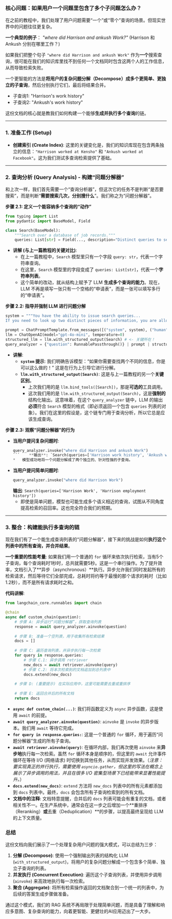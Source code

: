 ### 核心问题：如果用户一个问题里包含了多个子问题怎么办？

在之前的教程中，我们处理了用户问题需要“一个”或“零个”查询的场景。但现实世界中的问题往往更复杂。

**一个典型的例子**： *"where did Harrison and ankush Work?"* (Harrison 和 Ankush 分别在哪里工作？)

如果我们把整个句子 `"where did Harrison and ankush Work"` 作为**一个**搜索查询，很可能在我们的知识库里找不到任何一个文档同时包含这两个人的工作信息，从而导致检索失败。

一个更智能的方法是**将用户的复杂问题分解（Decompose）成多个更简单、更独立的子查询**，然后分别执行它们，最后将结果合并。
*   子查询1: "Harrison's work history"
*   子查询2: "Ankush's work history"

这份文档的核心就是教我们如何构建一个能够**生成并执行多个查询**的链。

---

### 1. 准备工作 (Setup)

*   **创建索引 (Create Index)**: 这里的关键变化是，我们的知识库现在包含两条独立的信息：`"Harrison worked at Kensho"` 和 `"Ankush worked at Facebook"`。这为我们测试多查询检索提供了基础。

---

### 2. 查询分析 (Query Analysis) - 构建“问题分解器”

和上次一样，我们首先需要一个“查询分析器”，但这次它的任务不是判断“是否要搜索”，而是判断“**需要搜索几次，分别搜什么**”。我们称之为“问题分解器”。

**步骤 2.1: 定义一个能容纳多个查询的“动作”**

```python
from typing import List
from pydantic import BaseModel, Field

class Search(BaseModel):
    """Search over a database of job records."""
    queries: List[str] = Field(..., description="Distinct queries to search for")
```
*   **讲解 (与上一篇教程的关键对比)**:
    *   在上一篇教程中，`Search` 模型里只有一个字段 `query: str`，代表一个字符串查询。
    *   在这里，`Search` 模型里的字段变成了 `queries: List[str]`，代表一个**字符串列表**。
    *   这个简单的改动，就从结构上赋予了 LLM **生成多个查询的能力**。现在，LLM 不再是填写一张只有一个空格的“申请表”，而是一张可以填写多行的“申请表”。

**步骤 2.2: 指导并强制 LLM 进行问题分解**

```python
system = """You have the ability to issue search queries...
If you need to look up two distinct pieces of information, you are allowed to do that!"""

prompt = ChatPromptTemplate.from_messages([("system", system), ("human", "{question}")])
llm = ChatOpenAI(model="gpt-4o-mini", temperature=0)
structured_llm = llm.with_structured_output(Search) # <- 关键所在！
query_analyzer = {"question": RunnablePassthrough()} | prompt | structured_llm
```
*   **讲解**:
    *   **`system` 提示**: 我们明确告诉模型：“如果你需要查找两个不同的信息，你是可以这么做的！” 这是在行为上引导它进行分解。
    *   **`llm.with_structured_output(Search)`**: 这是与上一篇教程的另一个**关键区别**。
        *   上次我们用的是 `llm.bind_tools([Search])`，那是**可选的**工具调用。
        *   这次我们用的是 `llm.with_structured_output(Search)`，这是**强制的**结构化输出。这意味着，在这个 `query_analyzer` 链中，LLM 的输出**必须**符合 `Search` 模型的格式（即必须返回一个包含 `queries` 列表的对象）。我们在这里的假设是，这个链专门用于查询分析，所以它总是应该生成查询。

**步骤 2.3: 观察“问题分解器”的行为**

*   **当用户提问复杂问题时**:
    ```python
    query_analyzer.invoke("where did Harrison and ankush Work")
    ```    **输出**: `Search(queries=['Harrison work history', 'Ankush work history'])`
    *   模型成功地将一个问题分解成了两个独立的、针对性强的子查询。

*   **当用户提问简单问题时**:
    ```python
    query_analyzer.invoke("where did Harrison Work")
    ```
    **输出**: `Search(queries=['Harrison Work', 'Harrison employment history'])`
    *   即使是简单问题，模型也可能生成多个语义相近的查询，试图从不同角度提高检索的召回率。这也完全符合我们的预期。

---

### 3. 整合：构建能执行多查询的链

现在我们有了一个能生成查询列表的“问题分解器”，接下来的挑战是如何**执行这个列表中的所有查询，并合并结果**。

**一个重要的性能考量**: 如果我们用一个普通的 `for` 循环来依次执行检索，当有5个子查询，每个查询耗时1秒时，总共就需要5秒。这是一个串行操作。为了提升效率，文档引入了**异步（asynchronous）**执行。异步允许我们同时发起所有的检索请求，然后等待它们全部完成，总耗时将约等于最慢的那个请求的耗时（比如1.2秒），而不是所有请求耗时之和。

**代码讲解**:
```python
from langchain_core.runnables import chain

@chain
async def custom_chain(question):
    # 步骤 A: 异步运行“问题分解器”，获取查询列表
    response = await query_analyzer.ainvoke(question)
    
    # 步骤 B: 准备一个空列表，用于收集所有检索结果
    docs = []
    
    # 步骤 C: 遍历查询列表，并异步执行每一次检索
    for query in response.queries:
        # 步骤 C.1: 异步调用 retriever
        new_docs = await retriever.ainvoke(query)
        # 步骤 C.2: 将本次检索到的文档追加到总列表中
        docs.extend(new_docs)
        
    # 步骤 D: (重要提示) 在实际应用中，这里可能需要去重或重排序
    
    # 步骤 E: 返回合并后的所有文档
    return docs
```
*   **`async def custom_chain(...)`**: 我们将函数定义为 `async` 异步函数，这是使用 `await` 的前提。
*   **`await query_analyzer.ainvoke(question)`**: `ainvoke` 是 `invoke` 的异步版本。我们用 `await` 等待它完成。
*   **`for query in response.queries:`**: 这是一个普通的 `for` 循环，用于遍历“问题分解器”生成的所有子查询。
*   **`await retriever.ainvoke(query)`**: 在循环内部，我们再次使用 `ainvoke` 来**异步地**执行每一次检索。虽然 `for` 循环本身是顺序的，但这里的 `await` 允许事件循环在等待 I/O (网络请求) 时切换到其他任务，从而实现并发效果。（*注意：要实现真正的并行执行，需要使用 `asyncio.gather`，但这里的写法在概念上展示了异步调用的用法，并且在很多 I/O 密集型场景下已经能带来显著性能提升。*）
*   **`docs.extend(new_docs)`**: `extend` 方法将 `new_docs` 列表中的所有元素都添加到 `docs` 列表中。最终，`docs` 会包含所有子查询检索到的所有文档。
*   **文档中的注释**: 文档特意提醒，合并后的 `docs` 列表可能会有重复的文档，或者相关性不一。在生产系统中，通常会在这一步之后增加一个**重排序（Reranking）**或**去重（Deduplication）**的步骤，以提高最终呈现给 LLM 的上下文质量。

### 总结

这份文档向我们展示了一个处理复杂用户问题的强大模式，可以总结为三步：

1.  **分解 (Decompose)**: 使用一个强制输出列表的结构化 LLM (`with_structured_output`)，将用户的复杂问题分解成一个包含多个简单、独立子查询的列表。
2.  **并发执行 (Concurrent Execution)**: 遍历这个子查询列表，并使用异步调用 (`ainvoke`) 来高效地执行每一次检索。
3.  **聚合 (Aggregate)**: 将所有检索操作返回的文档聚合到一个统一的列表中，为后续的答案生成步骤做准备。

通过这个模式，我们的 RAG 系统不再局限于处理简单问题，而是具备了理解和响应多意图、复杂查询的能力，向着更智能、更健壮的AI应用迈出了一大步。